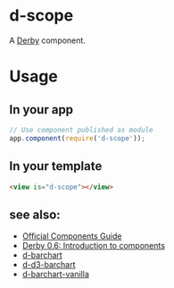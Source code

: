 # d-scope

A [Derby](http://github.com/codeparty/derby) component.

# Usage

## In your app
```javascript
// Use component published as module
app.component(require('d-scope'));
```

## In your template
```html
<view is="d-scope"></view>
```

## see also:
- [Official Components Guide](https://github.com/codeparty/derby/blob/master/docs/guides/components.md)
- [Derby 0.6: Introduction to components](https://github.com/dmapper/derby-tutorials/blob/master/derby4.md)
- [d-barchart](http://github.com/codeparty/d-barchart)
- [d-d3-barchart](http://github.com/codeparty/d-d3-barchart)
- [d-barchart-vanilla](http://github.com/codeparty/d-barchart-vanilla)